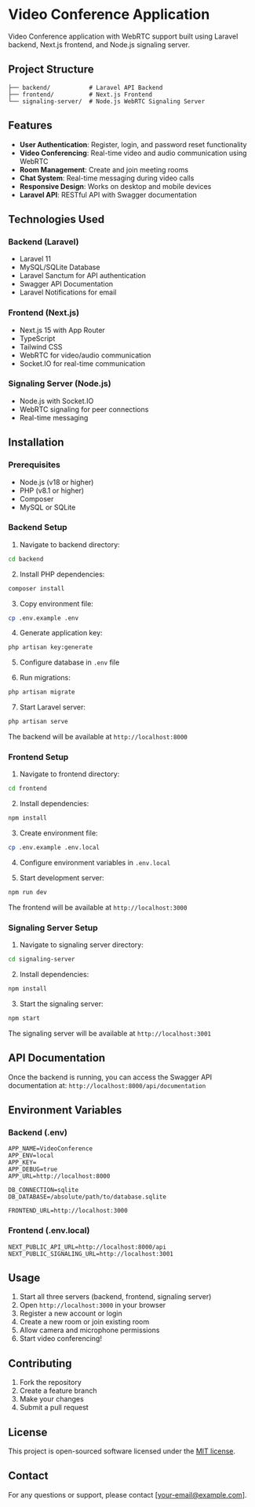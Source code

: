 # Video Conference Application

Video Conference application with WebRTC support built using Laravel backend, Next.js frontend, and Node.js signaling server.

## Project Structure

```
├── backend/           # Laravel API Backend
├── frontend/          # Next.js Frontend
└── signaling-server/  # Node.js WebRTC Signaling Server
```

## Features

- **User Authentication**: Register, login, and password reset functionality
- **Video Conferencing**: Real-time video and audio communication using WebRTC
- **Room Management**: Create and join meeting rooms
- **Chat System**: Real-time messaging during video calls
- **Responsive Design**: Works on desktop and mobile devices
- **Laravel API**: RESTful API with Swagger documentation

## Technologies Used

### Backend (Laravel)
- Laravel 11
- MySQL/SQLite Database
- Laravel Sanctum for API authentication
- Swagger API Documentation
- Laravel Notifications for email

### Frontend (Next.js)
- Next.js 15 with App Router
- TypeScript
- Tailwind CSS
- WebRTC for video/audio communication
- Socket.IO for real-time communication

### Signaling Server (Node.js)
- Node.js with Socket.IO
- WebRTC signaling for peer connections
- Real-time messaging

## Installation

### Prerequisites
- Node.js (v18 or higher)
- PHP (v8.1 or higher)
- Composer
- MySQL or SQLite

### Backend Setup

1. Navigate to backend directory:
```bash
cd backend
```

2. Install PHP dependencies:
```bash
composer install
```

3. Copy environment file:
```bash
cp .env.example .env
```

4. Generate application key:
```bash
php artisan key:generate
```

5. Configure database in `.env` file

6. Run migrations:
```bash
php artisan migrate
```

7. Start Laravel server:
```bash
php artisan serve
```

The backend will be available at `http://localhost:8000`

### Frontend Setup

1. Navigate to frontend directory:
```bash
cd frontend
```

2. Install dependencies:
```bash
npm install
```

3. Create environment file:
```bash
cp .env.example .env.local
```

4. Configure environment variables in `.env.local`

5. Start development server:
```bash
npm run dev
```

The frontend will be available at `http://localhost:3000`

### Signaling Server Setup

1. Navigate to signaling server directory:
```bash
cd signaling-server
```

2. Install dependencies:
```bash
npm install
```

3. Start the signaling server:
```bash
npm start
```

The signaling server will be available at `http://localhost:3001`

## API Documentation

Once the backend is running, you can access the Swagger API documentation at:
`http://localhost:8000/api/documentation`

## Environment Variables

### Backend (.env)
```
APP_NAME=VideoConference
APP_ENV=local
APP_KEY=
APP_DEBUG=true
APP_URL=http://localhost:8000

DB_CONNECTION=sqlite
DB_DATABASE=/absolute/path/to/database.sqlite

FRONTEND_URL=http://localhost:3000
```

### Frontend (.env.local)
```
NEXT_PUBLIC_API_URL=http://localhost:8000/api
NEXT_PUBLIC_SIGNALING_URL=http://localhost:3001
```

## Usage

1. Start all three servers (backend, frontend, signaling server)
2. Open `http://localhost:3000` in your browser
3. Register a new account or login
4. Create a new room or join existing room
5. Allow camera and microphone permissions
6. Start video conferencing!

## Contributing

1. Fork the repository
2. Create a feature branch
3. Make your changes
4. Submit a pull request

## License

This project is open-sourced software licensed under the [MIT license](LICENSE).

## Contact

For any questions or support, please contact [your-email@example.com].

